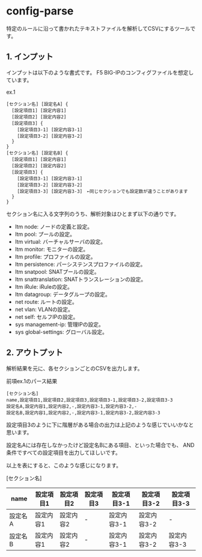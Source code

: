 # config-parse

特定のルールに沿って書かれたテキストファイルを解析してCSVにするツールです。

## 1. インプット

インプットは以下のような書式です。
F5 BIG-IPのコンフィグファイルを想定しています。

ex.1
```
[セクション名] [設定名A] {
  [設定項目1] [設定内容1]
  [設定項目2] [設定内容2]
  [設定項目3] {
    [設定項目3-1] [設定内容3-1]
    [設定項目3-2] [設定内容3-2]
  }
}
[セクション名] [設定名B] {
  [設定項目1] [設定内容1]
  [設定項目2] [設定内容2]
  [設定項目3] {
    [設定項目3-1] [設定内容3-1]
    [設定項目3-2] [設定内容3-2]
    [設定項目3-3] [設定内容3-3]　←同じセクションでも設定数が違うことがあります
  }
}
```

セクション名に入る文字列のうち、解析対象はひとまず以下の通りです。

- ltm node: ノードの定義と設定。
- ltm pool: プールの設定。
- ltm virtual: バーチャルサーバの設定。
- ltm monitor: モニターの設定。
- ltm profile: プロファイルの設定。
- ltm persistence: パーシステンスプロファイルの設定。
- ltm snatpool: SNATプールの設定。
- ltm snattranslation: SNATトランスレーションの設定。
- ltm iRule: iRuleの設定。
- ltm datagroup: データグループの設定。
- net route: ルートの設定。
- net vlan: VLANの設定。
- net self: セルフIPの設定。
- sys management-ip: 管理IPの設定。
- sys global-settings: グローバル設定。

## 2. アウトプット

解析結果を元に、各セクションごとのCSVを出力します。

前項ex.1のパース結果
```
[セクション名]
name,設定項目1,設定項目2,設定項目3,設定項目3-1,設定項目3-2,設定項目3-3
設定名A,設定内容1,設定内容2,-,設定内容3-1,設定内容3-2,-
設定名B,設定内容1,設定内容2,-,設定内容3-1,設定内容3-2,設定内容3-3
```
設定項目3のように下に階層がある場合の出力は上記のような感じでいいかなと思います。

設定名Aには存在しなかったけど設定名Bにある項目、といった場合でも、
AND条件ですべての設定項目を出力してほしいです。

以上を表にすると、このような感じになります。

[セクション名]

| name | 設定項目1 | 設定項目2 | 設定項目3 | 設定項目3-1 | 設定項目3-2 | 設定項目3-3 |
| --- | --- | --- | --- | --- | --- | --- |
| 設定名A | 設定内容1 | 設定内容2 | - | 設定内容3-1 | 設定内容3-2 | - |
| 設定名B | 設定内容1 | 設定内容2 | - | 設定内容3-1 | 設定内容3-2 | 設定内容3-3 |
